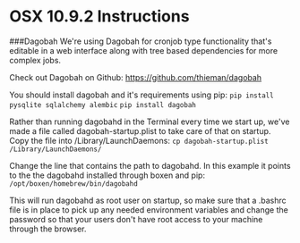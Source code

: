 # OSX 10.9.2 Instructions

###Dagobah
We're using Dagobah for cronjob type functionality that's editable in a web interface along with tree based dependencies for more complex jobs.

Check out Dagobah on Github:  https://github.com/thieman/dagobah

You should install dagobah and it's requirements using pip:
```pip install pysqlite sqlalchemy alembic```
```pip install dagobah```

Rather than running dagobahd in the Terminal every time we start up, we've made a file called dagobah-startup.plist to take care of that on startup.
Copy the file into /Library/LaunchDaemons:
```cp dagobah-startup.plist /Library/LaunchDaemons/```

Change the line that contains the path to dagobahd. In this example it points to the the dagobahd installed through boxen and pip: 
```/opt/boxen/homebrew/bin/dagobahd```

This will run dagobahd as root user on startup, so make sure that a .bashrc file is in place to pick up any needed environment variables and change the password so that your users don't have root access to your machine through the browser.
